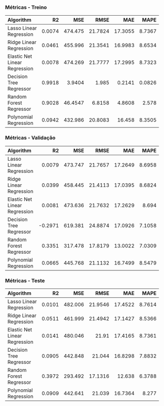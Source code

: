 ### Métricas - Treino
| Algorithm                     |     R2 |      MSE |    RMSE |     MAE |   MAPE |
|:------------------------------|-------:|---------:|--------:|--------:|-------:|
| Lasso Linear Regression       | 0.0074 | 474.475  | 21.7824 | 17.3055 | 8.7367 |
| Ridge Linear Regression       | 0.0461 | 455.996  | 21.3541 | 16.9983 | 8.6534 |
| Elastic Net Linear Regression | 0.0078 | 474.269  | 21.7777 | 17.2995 | 8.7323 |
| Decision Tree Regressor       | 0.9918 |   3.9404 |  1.985  |  0.2141 | 0.0826 |
| Random Forest Regressor       | 0.9028 |  46.4547 |  6.8158 |  4.8608 | 2.578  |
| Polynomial Regression         | 0.0942 | 432.986  | 20.8083 | 16.458  | 8.3505 |


### Métricas - Validação
| Algorithm                     |      R2 |     MSE |    RMSE |     MAE |   MAPE |
|:------------------------------|--------:|--------:|--------:|--------:|-------:|
| Lasso Linear Regression       |  0.0079 | 473.747 | 21.7657 | 17.2649 | 8.6958 |
| Ridge Linear Regression       |  0.0399 | 458.445 | 21.4113 | 17.0395 | 8.6824 |
| Elastic Net Linear Regression |  0.0081 | 473.636 | 21.7632 | 17.2629 | 8.694  |
| Decision Tree Regressor       | -0.2971 | 619.381 | 24.8874 | 17.0926 | 7.1058 |
| Random Forest Regressor       |  0.3351 | 317.478 | 17.8179 | 13.0022 | 7.0309 |
| Polynomial Regression         |  0.0665 | 445.768 | 21.1132 | 16.7499 | 8.5479 |


### Métricas - Teste
| Algorithm                     |     R2 |     MSE |    RMSE |     MAE |   MAPE |
|:------------------------------|-------:|--------:|--------:|--------:|-------:|
| Lasso Linear Regression       | 0.0101 | 482.006 | 21.9546 | 17.4522 | 8.7614 |
| Ridge Linear Regression       | 0.0511 | 461.999 | 21.4942 | 17.1427 | 8.5366 |
| Elastic Net Linear Regression | 0.0141 | 480.046 | 21.91   | 17.4165 | 8.7361 |
| Decision Tree Regressor       | 0.0905 | 442.848 | 21.044  | 16.8298 | 7.8832 |
| Random Forest Regressor       | 0.3972 | 293.492 | 17.1316 | 12.638  | 6.3788 |
| Polynomial Regression         | 0.0909 | 442.641 | 21.039  | 16.7364 | 8.277  |


